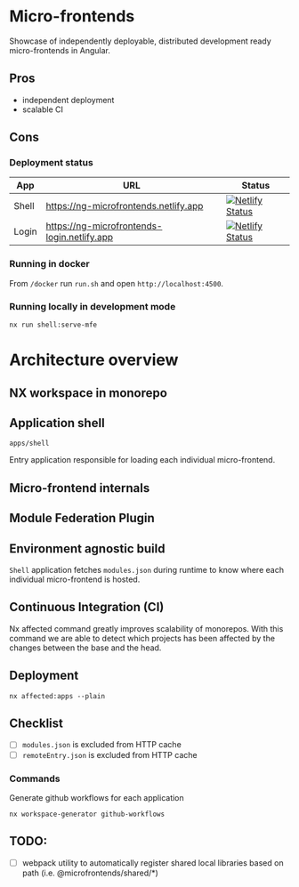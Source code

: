 # Micro-frontends

Showcase of independently deployable, distributed development ready micro-frontends in Angular.

## Pros
- independent deployment
- scalable CI

## Cons

### Deployment status

| App   | URL                                         | Status                                                                                                                                                                       |
|-------|---------------------------------------------|------------------------------------------------------------------------------------------------------------------------------------------------------------------------------|
| Shell | https://ng-microfrontends.netlify.app       | [![Netlify Status](https://api.netlify.com/api/v1/badges/092bb251-9521-44a6-88e7-bff082471fda/deploy-status)](https://app.netlify.com/sites/ng-microfrontends/deploys)       |
| Login | https://ng-microfrontends-login.netlify.app | [![Netlify Status](https://api.netlify.com/api/v1/badges/e2f15c33-8aac-48d1-9344-c07ad60d3fec/deploy-status)](https://app.netlify.com/sites/ng-microfrontends-login/deploys) |

### Running in docker

From `/docker` run `run.sh` and open `http://localhost:4500`.

### Running locally in development mode

```
nx run shell:serve-mfe
```

# Architecture overview

## NX workspace in monorepo

## Application shell

`apps/shell`

Entry application responsible for loading each individual micro-frontend.

## Micro-frontend internals

## Module Federation Plugin

## Environment agnostic build

`Shell` application fetches `modules.json` during runtime to know where each individual
micro-frontend is hosted.

## Continuous Integration (CI)

Nx affected command greatly improves scalability of monorepos. With this command we are able
to detect which projects has been affected by the changes between the base and the head.

## Deployment

`nx affected:apps --plain`

## Checklist

- [ ] `modules.json` is excluded from HTTP cache
- [ ] `remoteEntry.json` is excluded from HTTP cache

### Commands

Generate github workflows for each application
```
nx workspace-generator github-workflows
```

## TODO:
- [ ] webpack utility to automatically register shared local libraries based on path (i.e. @microfrontends/shared/*) 
